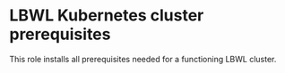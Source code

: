 LBWL Kubernetes cluster prerequisites
=====================================

This role installs all prerequisites needed for a functioning LBWL cluster.
